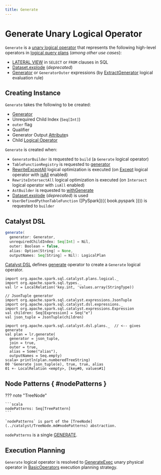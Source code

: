 ```yaml
---
title: Generate
---
```


# Generate Unary Logical Operator

`Generate` is a [unary logical operator](LogicalPlan.md#UnaryNode) that represents the following high-level operators in [logical query plans](LogicalPlan.md) (_among other use cases_):

* [LATERAL VIEW](../sql/AstBuilder.md#withGenerate) in `SELECT` or `FROM` clauses in SQL
* [Dataset.explode](../dataset/index.md#explode) (_deprecated_)
* [Generator](../expressions/Generator.md) or `GeneratorOuter` expressions (by [ExtractGenerator](../Analyzer.md#ExtractGenerator) logical evaluation rule)

## Creating Instance

`Generate` takes the following to be created:

* <span id="generator"> [Generator](../expressions/Generator.md)
* <span id="unrequiredChildIndex"> Unrequired Child Index (`Seq[Int]`)
* <span id="outer"> `outer` flag
* <span id="qualifier"> Qualifier
* <span id="generatorOutput"> Generator Output [Attribute](../expressions/Attribute.md)s
* <span id="child"> Child [Logical Operator](LogicalPlan.md)

`Generate` is created when:

* `GeneratorBuilder` is requested to `build` (a `Generate` logical operator)
* `TableFunctionRegistry` is requested to [generator](../TableFunctionRegistry.md#generator)
* [RewriteExceptAll](../logical-optimizations/RewriteExceptAll.md) logical optimization is executed (on [Except](Except.md) logical operator with [isAll](Except.md#isAll) enabled)
* `RewriteIntersectAll` logical optimization is executed (on `Intersect` logical operator with `isAll` enabled)
* `AstBuilder` is requested to [withGenerate](../sql/AstBuilder.md#withGenerate)
* [Dataset.explode](../dataset/index.md#explode) (_deprecated_) is used
* `UserDefinedPythonTableFunction` ([PySpark]({{ book.pyspark }})) is requested to `builder`

## Catalyst DSL

```scala
generate(
  generator: Generator,
  unrequiredChildIndex: Seq[Int] = Nil,
  outer: Boolean = false,
  alias: Option[String] = None,
  outputNames: Seq[String] = Nil): LogicalPlan
```

[Catalyst DSL](../catalyst-dsl/index.md) defines [generate](../catalyst-dsl/DslLogicalPlan.md#generate) operator to create a `Generate` logical operator.

```text
import org.apache.spark.sql.catalyst.plans.logical._
import org.apache.spark.sql.types._
val lr = LocalRelation('key.int, 'values.array(StringType))

// JsonTuple generator
import org.apache.spark.sql.catalyst.expressions.JsonTuple
import org.apache.spark.sql.catalyst.dsl.expressions._
import org.apache.spark.sql.catalyst.expressions.Expression
val children: Seq[Expression] = Seq("e")
val json_tuple = JsonTuple(children)

import org.apache.spark.sql.catalyst.dsl.plans._  // <-- gives generate
val plan = lr.generate(
  generator = json_tuple,
  join = true,
  outer = true,
  alias = Some("alias"),
  outputNames = Seq.empty)
scala> println(plan.numberedTreeString)
00 'Generate json_tuple(e), true, true, alias
01 +- LocalRelation <empty>, [key#0, values#1]
```

## Node Patterns { #nodePatterns }

??? note "TreeNode"

    ```scala
    nodePatterns: Seq[TreePattern]
    ```

    `nodePatterns` is part of the [TreeNode](../catalyst/TreeNode.md#nodePatterns) abstraction.

`nodePatterns` is a single [GENERATE](../catalyst/TreePattern.md#GENERATE).

## Execution Planning

`Generate` logical operator is resolved to [GenerateExec](../physical-operators/GenerateExec.md) unary physical operator in [BasicOperators](../execution-planning-strategies/BasicOperators.md#Generate) execution planning strategy.

